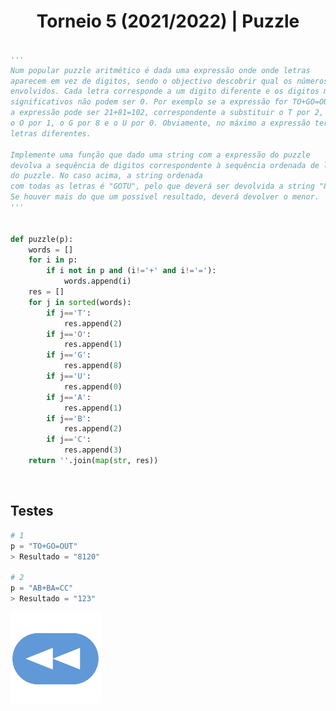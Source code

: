 <h1 style="text-align: center;">Torneio 5 (2021/2022) | Puzzle</h1>

```Python

'''
Num popular puzzle aritmético é dada uma expressão onde onde letras 
aparecem em vez de digitos, sendo o objectivo descobrir qual os números
envolvidos. Cada letra corresponde a um digito diferente e os digitos mais
significativos não podem ser 0. Por exemplo se a expressão for TO+GO=OUT,
a expressão pode ser 21+81=102, correspondente a substituir o T por 2, 
o O por 1, o G por 8 e o U por 0. Obviamente, no máximo a expressão terá 10
letras diferentes.

Implemente uma função que dado uma string com a expressão do puzzle
devolva a sequência de digitos correspondente à sequência ordenada de letras
do puzzle. No caso acima, a string ordenada 
com todas as letras é "GOTU", pelo que deverá ser devolvida a string "8120".
Se houver mais do que um possível resultado, deverá devolver o menor.
'''


def puzzle(p):
    words = []
    for i in p:
        if i not in p and (i!='+' and i!='='):
            words.append(i)
    res = []
    for j in sorted(words):
        if j=='T':
            res.append(2)
        if j=='O':
            res.append(1)
        if j=='G':
            res.append(8)
        if j=='U':
            res.append(0)
        if j=='A':
            res.append(1)
        if j=='B':
            res.append(2)
        if j=='C':
            res.append(3)
    return ''.join(map(str, res))

```

<br>


## Testes

```Python
# 1
p = "TO+GO=OUT"
> Resultado = "8120"

# 2
p = "AB+BA=CC"
> Resultado = "123"
```

[![retroceder](https://raw.githubusercontent.com/David81820/Recursos-LCC/main/Rewind.png)](https://david81820.github.io/Recursos-LCC/2ano/2sem/LA2/codigo)